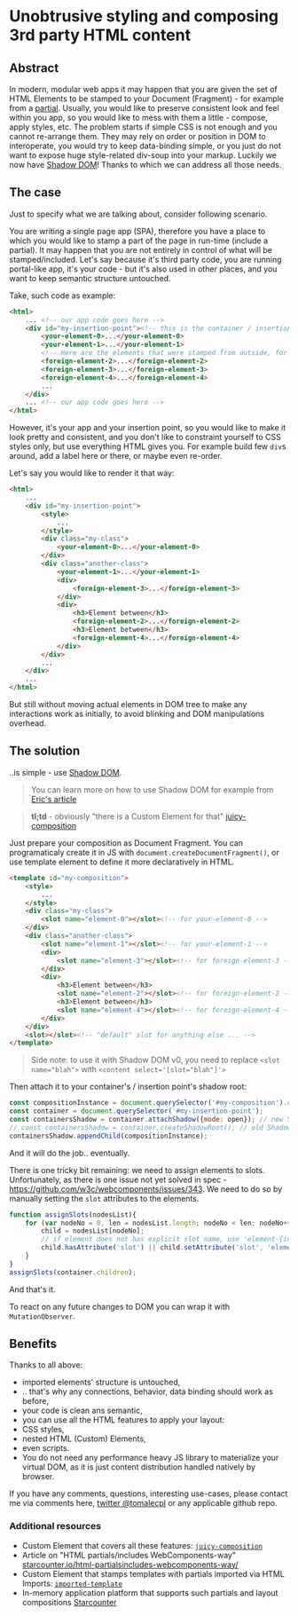 # Unobtrusive styling and composing 3rd party HTML content

## Abstract

In modern, modular web apps it may happen that you are given the set of HTML Elements to be stamped to your Document (Fragment) - for example from a [partial](http://starcounter.io/html-partialsincludes-webcomponents-way/). Usually, you would like to preserve consistent look and feel within you app, so you would like to mess with them a little - compose, apply styles, etc. The problem starts if simple CSS is not enough and you cannot re-arrange them. They may rely on order or position in DOM to interoperate, you would try to keep data-binding simple, or you just do not want to expose huge style-related div-soup into your markup. Luckily we now have [Shadow DOM](https://w3c.github.io/webcomponents/spec/shadow/)! Thanks to which we can address all those needs.


## The case

Just to specify what we are talking about, consider following scenario.

You are writing a single page app (SPA), therefore you have a place to which you would like to stamp a part of the page in run-time (include a partial).
It may happen that you are not entirely in control of what will be stamped/included. Let's say because it's third party code, you are running portal-like app, it's your code - but it's also used in other places, and you want to keep semantic structure untouched.

Take, such code as example:

```html
<html>
	... <!-- our app code goes here -->
	<div id="my-insertion-point"><!-- this is the container / insertion point, which is still under your control -->
		<your-element-0>...</your-element-0>
		<your-element-1>...</your-element-1>
		<!-- Here are the elements that were stamped from outside, for example from imported-template -->
		<foreign-element-2>...</foreign-element-2>
		<foreign-element-3>...</foreign-element-3>
		<foreign-element-4>...</foreign-element-4>
		...
	</div>
	... <!-- our app code goes here -->
</html>
```


However, it's your app and your insertion point, so you would like to make it look pretty and consistent, and you don't like to constraint yourself to CSS styles only, but use everything HTML gives you. For example build few `div`s around, add a label here or there, or maybe even re-order.


Let's say you would like to render it that way:
```html
<html>
	... 
	<div id="my-insertion-point">
		<style>
			...
		</style>
		<div class="my-class">
			<your-element-0>...</your-element-0>
		</div>
		<div class="another-class">
			<your-element-1>...</your-element-1>
			<div>
				<foreign-element-3>...</foreign-element-3>
			</div>
			<div>
				<h3>Element between</h3>
				<foreign-element-2>...</foreign-element-2>
				<h3>Element between</h3>
				<foreign-element-4>...</foreign-element-4>
			</div>
		</div>
		...
	</div>
	...
</html>
```

But still without moving actual elements in DOM tree to make any interactions work as initially, to avoid blinking and DOM manipulations overhead.


## The solution

..is simple - use [Shadow DOM](https://w3c.github.io/webcomponents/spec/shadow/). 
> You can learn more on how to use Shadow DOM for example from [Eric's article](https://developers.google.com/web/fundamentals/primers/shadowdom/)



> **tl;td** - obviously "there is a Custom Element for that" [juicy-composition](https://github.com/Juicy/juicy-composition)

Just prepare your composition as Document Fragment. 
You can programaticaly create it in JS with `document.createDocumentFragment()`, or use template element to define it more declaratively in HTML.

```html
<template id="my-composition">
	<style>
		...
	</style>
	<div class="my-class">
		<slot name="element-0"></slot><!-- for your-element-0 -->
	</div>
	<div class="another-class">
		<slot name="element-1"></slot><!-- for your-element-1 -->
		<div>
			<slot name="element-3"></slot><!-- for foreign-element-3 -->
		</div>
		<div>
			<h3>Element between</h3>
			<slot name="element-2"></slot><!-- for foreign-element-2 -->
			<h3>Element between</h3>
			<slot name="element-4"></slot><!-- for foreign-element-4 -->
		</div>
	</div>
	<slot></slot><!-- "default" slot for anything else ... -->
</template>
```
> Side note: to use it with Shadow DOM v0, you need to replace `<slot name="blah">` with `<content select='[slot="blah"]'>`

Then attach it to your container's / insertion point's shadow root:

```js
const compositionInstance = document.querySelector('#my-composition').content.cloneNode(true); // your DocumentFragment
const container = document.querySelector('#my-insertion-point');
const containersShadow = container.attachShadow({mode: open}); // new Shadow DOM v1 syntax
// const containersShadow = container.createShadowRoot(); // old Shadow DOM v0 syntax
containersShadow.appendChild(compositionInstance);
```

And it will do the job.. eventually.

There is one tricky bit remaining: we need to assign elements to slots.
Unfortunately, as there is one issue not yet solved in spec - https://github.com/w3c/webcomponents/issues/343. We need to do so by manually setting the `slot` attributes to the elements.

```js
function assignSlots(nodesList){
    for (var nodeNo = 0, len = nodesList.length; nodeNo < len; nodeNo++) {
        child = nodesList[nodeNo];
        // if element does not has explicit slot name, use 'element-{index}'
        child.hasAttribute('slot') || child.setAttribute('slot', 'element-' + nodeNo);
    }
}
assignSlots(container.children);
```
And that's it.

To react on any future changes to DOM you can wrap it with `MutationObserver`.


## Benefits

Thanks to all above:
- imported elements' structure is untouched,
- .. that's why any connections, behavior, data binding  should work as before,
- your code is clean ans semantic,
- you can use all the HTML features to apply your layout:
 - CSS styles,
 - nested HTML (Custom) Elements,
 - even scripts.
- You do not need any performance heavy JS library to materialize your virtual DOM, as it is just content distribution handled natively by browser.


If you have any comments, questions, interesting use-cases, please contact me via comments here, [twitter @tomalecpl](https://twitter.com/tomalecpl) or any applicable github repo.

### Additional resources

 - Custom Element that covers all these features: [`juicy-composition`](https://github.com/Juicy/juicy-composition)
 - Article on "HTML partials/includes WebComponents-way" [starcounter.io/html-partialsincludes-webcomponents-way/](http://starcounter.io/html-partialsincludes-webcomponents-way/)
 - Custom Element that stamps templates with partials imported via HTML Imports: [`imported-template`](https://github.com/Juicy/imported-template)
 - In-memory application platform that supports such partials and layout compositions [Starcounter](http://starcounter.com/)

